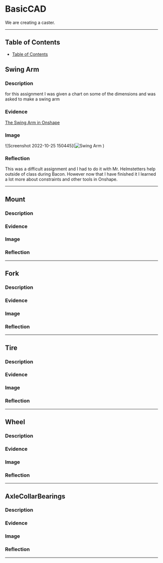 # BasicCAD

We are creating a caster.

---
## Table of Contents
* [Table of Contents](#Table-of-Contents)
## Swing Arm

### Description

for this assignment I was given a chart on some of the dimensions and was asked to make a swing arm

### Evidence
[The Swing Arm in Onshape](https://cvilleschools.onshape.com/documents/a9d714a54bf7e763301912e2/w/e7d0a16cdcb7d3f9fbc721c5/e/260464a46e3e2a39f160d54c)

### Image

![Screenshot 2022-10-25 150445](![Swing Arm](https://user-images.githubusercontent.com/112979288/197861006-f9a3461a-16de-4ed8-9d21-b384d45cd361.png)
)


### Reflection

This was a difficult assignment and I had to do it with Mr. Helmstetters help outside of class during Bacon. However now that I have finished it I learned a lot more about constraints and other tools in Onshape.

---


## Mount

### Description

### Evidence

### Image

### Reflection

---


## Fork

### Description

### Evidence

### Image

### Reflection

---


## Tire

### Description

### Evidence

### Image

### Reflection

---


## Wheel

### Description

### Evidence

### Image

### Reflection

---


## AxleCollarBearings

### Description

### Evidence

### Image

### Reflection

---
